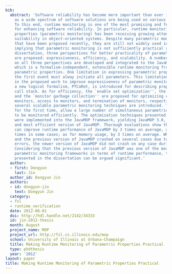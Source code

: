 ```yaml
---
bib:
  abstract: 'Software reliability has become more important than ever in recent years,
    as a wide spectrum of software solutions are being used on various platforms.
    To this end, runtime monitoring is one of the most promising and feasible solutions
    for enhancing software reliability. In particular, runtime monitoring of parametric
    properties (parametric monitoring) has been receiving growing attention for its
    suitability in object-oriented systems. Despite many parametric monitoring approaches
    that have been proposed recently, they are still not widely used in real applications,
    implying that parametric monitoring is not sufficiently practical yet. In this
    dissertation, three perspectives for better practicality of parametric monitoring
    are proposed: expressiveness, efficiency, and scalability. A number of techniques
    on all three perspectives are developed and integrated to the JavaMOP framework,
    which is a formalism-independent, extensible runtime monitoring framework for
    parametric properties. One limitation in expressing parametric properties is that
    the first event must alway initiate all parameters. This limitation is removed
    in the proposed work to improve expressiveness of parametric monitoring. Further,
    a new logical formalism, PTCaRet, is introduced for describing properties of the
    call stack. As for efficiency, the `enable set optimization'', the `indexing cache'',
    and the `monitor garbage collection'' are proposed for optimizing creation of
    monitors, access to monitors, and termination of monitors, respectively. In addition,
    several scalable parametric monitoring techniques are introduced. These techniques,
    for the first time, allow a large number of simultaneous parametric specifications
    to be monitored efficiently. The optimization techniques presented in this dissertation
    were implemented into the JavaMOP framework, yielding JavaMOP 3.0, the latest
    and most efficient version of JavaMOP. Thorough evaluations show that these techniques
    can improve runtime performance of JavaMOP by 3 times on average, and up to 63
    times in some cases; as for memory usage, by 3 times on average. While Tracematches
    and the previous version of JavaMOP crashed on several cases due to out of memory
    errors, the newer version of JavaMOP did not crash on any case during the evaluations.
    Considering that the previous version of JavaMOP was one of the most efficient
    parametric monitoring frameworks in terms of runtime performance, the results
    presented in the dissertation can be argued significant.'
  author:
  - first: Dongyun
    last: Jin
  author_id: Dongyun Jin
  authors:
  - id: dongyun-jin
    text: Dongyun Jin
  category:
  - fsl
  - runtime_verification
  date: 2012-08-01
  doi: http://hdl.handle.net/2142/34333
  id: jin-2012-thesis
  month: August
  project_name: MOP
  project_url: http://fsl.cs.illinois.edu/mop
  school: University of Illinois at Urbana-Champaign
  title: Making Runtime Monitoring of Parametric Properties Practical
  type: phdthesis
  year: '2012'
layout: paper
title: Making Runtime Monitoring of Parametric Properties Practical
---
```

